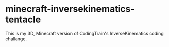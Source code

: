 # minecraft-inversekinematics-tentacle
This is my 3D, Minecraft version of CodingTrain's InverseKinematics coding challange.
